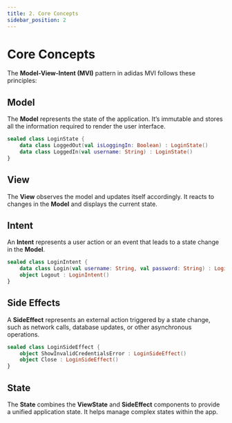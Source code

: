 ```yaml
---
title: 2. Core Concepts
sidebar_position: 2
---
```


# Core Concepts

The **Model-View-Intent (MVI)** pattern in adidas MVI follows these principles:

## Model

The **Model** represents the state of the application. It’s immutable and stores all the information required to render the user interface.

```kotlin
sealed class LoginState {
    data class LoggedOut(val isLoggingIn: Boolean) : LoginState()
    data class LoggedIn(val username: String) : LoginState()
}
```

## View

The **View** observes the model and updates itself accordingly. It reacts to changes in the **Model** and displays the current state.

## Intent

An **Intent** represents a user action or an event that leads to a state change in the **Model**.

```kotlin
sealed class LoginIntent {
    data class Login(val username: String, val password: String) : LoginIntent()
    object Logout : LoginIntent()
}
```

## Side Effects

A **SideEffect** represents an external action triggered by a state change, such as network calls, database updates, or other asynchronous operations.

```kotlin
sealed class LoginSideEffect {
    object ShowInvalidCredentialsError : LoginSideEffect()
    object Close : LoginSideEffect()
}
```

## State

The **State** combines the **ViewState** and **SideEffect** components to provide a unified application state. It helps manage complex states within the app.